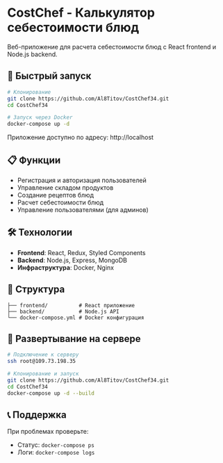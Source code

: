 # CostChef - Калькулятор себестоимости блюд

Веб-приложение для расчета себестоимости блюд с React frontend и Node.js backend.

## 🚀 Быстрый запуск

```bash
# Клонирование
git clone https://github.com/Al8Titov/CostChef34.git
cd CostChef34

# Запуск через Docker
docker-compose up -d
```

Приложение доступно по адресу: http://localhost

## 📋 Функции

- Регистрация и авторизация пользователей
- Управление складом продуктов
- Создание рецептов блюд
- Расчет себестоимости блюд
- Управление пользователями (для админов)

## 🛠️ Технологии

- **Frontend**: React, Redux, Styled Components
- **Backend**: Node.js, Express, MongoDB
- **Инфраструктура**: Docker, Nginx

## 📁 Структура

```
├── frontend/          # React приложение
├── backend/           # Node.js API
└── docker-compose.yml # Docker конфигурация
```

## 🔧 Развертывание на сервере

```bash
# Подключение к серверу
ssh root@109.73.198.35

# Клонирование и запуск
git clone https://github.com/Al8Titov/CostChef34.git
cd CostChef34
docker-compose up -d --build
```

## 📞 Поддержка

При проблемах проверьте:
- Статус: `docker-compose ps`
- Логи: `docker-compose logs`